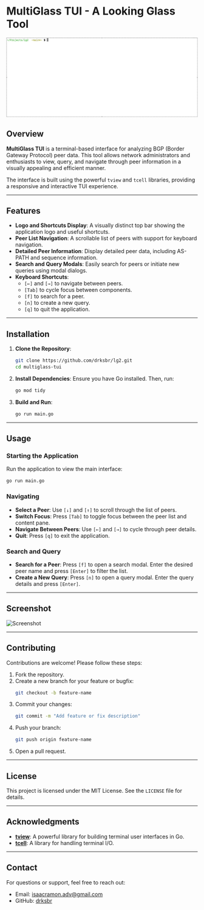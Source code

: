 # MultiGlass TUI - A Looking Glass Tool

![Screenshot](https://raw.githubusercontent.com/drksbr/lg2/refs/heads/main/screenshot.gif)

## Overview

**MultiGlass TUI** is a terminal-based interface for analyzing BGP (Border Gateway Protocol) peer data. This tool allows network administrators and enthusiasts to view, query, and navigate through peer information in a visually appealing and efficient manner.

The interface is built using the powerful `tview` and `tcell` libraries, providing a responsive and interactive TUI experience.

---

## Features

- **Logo and Shortcuts Display**: A visually distinct top bar showing the application logo and useful shortcuts.
- **Peer List Navigation**: A scrollable list of peers with support for keyboard navigation.
- **Detailed Peer Information**: Display detailed peer data, including AS-PATH and sequence information.
- **Search and Query Modals**: Easily search for peers or initiate new queries using modal dialogs.
- **Keyboard Shortcuts**:
  - `[←]` and `[→]` to navigate between peers.
  - `[Tab]` to cycle focus between components.
  - `[f]` to search for a peer.
  - `[n]` to create a new query.
  - `[q]` to quit the application.

---

## Installation

1. **Clone the Repository**:

   ```bash
   git clone https://github.com/drksbr/lg2.git
   cd multiglass-tui
   ```

2. **Install Dependencies**:
   Ensure you have Go installed. Then, run:

   ```bash
   go mod tidy
   ```

3. **Build and Run**:
   ```bash
   go run main.go
   ```

---

## Usage

### Starting the Application

Run the application to view the main interface:

```bash
go run main.go
```

### Navigating

- **Select a Peer**: Use `[↓]` and `[↑]` to scroll through the list of peers.
- **Switch Focus**: Press `[Tab]` to toggle focus between the peer list and content pane.
- **Navigate Between Peers**: Use `[←]` and `[→]` to cycle through peer details.
- **Quit**: Press `[q]` to exit the application.

### Search and Query

- **Search for a Peer**: Press `[f]` to open a search modal. Enter the desired peer name and press `[Enter]` to filter the list.
- **Create a New Query**: Press `[n]` to open a query modal. Enter the query details and press `[Enter]`.

---

## Screenshot

![Screenshot](https://via.placeholder.com/800x400?text=MultiGlass+TUI+Screenshot)

---

## Contributing

Contributions are welcome! Please follow these steps:

1. Fork the repository.
2. Create a new branch for your feature or bugfix:
   ```bash
   git checkout -b feature-name
   ```
3. Commit your changes:
   ```bash
   git commit -m "Add feature or fix description"
   ```
4. Push your branch:
   ```bash
   git push origin feature-name
   ```
5. Open a pull request.

---

## License

This project is licensed under the MIT License. See the `LICENSE` file for details.

---

## Acknowledgments

- **[tview](https://github.com/rivo/tview)**: A powerful library for building terminal user interfaces in Go.
- **[tcell](https://github.com/gdamore/tcell)**: A library for handling terminal I/O.

---

## Contact

For questions or support, feel free to reach out:

- Email: isaacramon.adv@gmail.com
- GitHub: [drksbr](https://github.com/drksbr)
